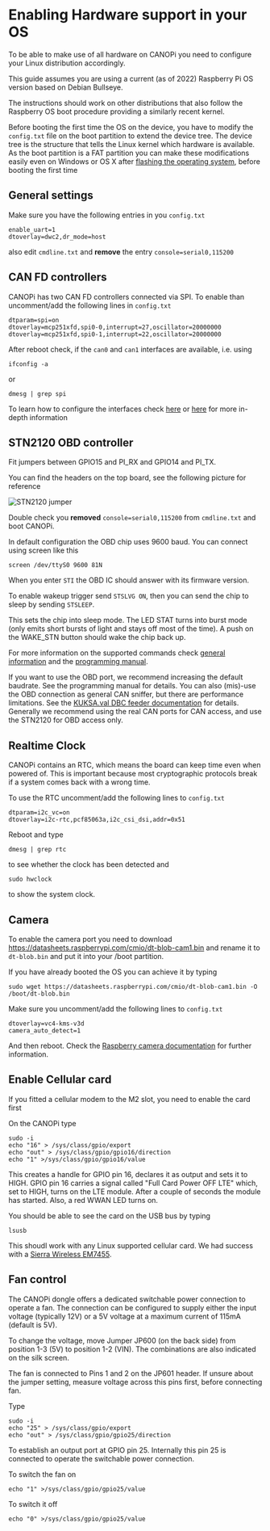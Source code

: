 # Enabling Hardware support in your OS

To be able to make use of all hardware on CANOPi you need to configure your Linux distribution accordingly.

This guide assumes you are using a current (as of 2022) Raspberry Pi OS version based on Debian Bullseye.

The instructions should work on other distributions that also follow the Raspberry OS boot procedure providing a similarly recent kernel.

Before booting the first time the OS on the device, you have to modify the `config.txt` file on the boot partition to extend the device tree. The device tree is the structure that tells the Linux kernel which hardware is available. As the boot partition is a FAT partition you can make these modifications easily even on Windows or OS X after [flashing the operating system](https://www.raspberrypi.com/software/), before booting the first time

## General settings
Make sure you have the following entries in you `config.txt`

```
enable_uart=1
dtoverlay=dwc2,dr_mode=host
```

also edit `cmdline.txt` and **remove** the entry `console=serial0,115200`

## CAN FD controllers
CANOPi has two CAN FD controllers connected via SPI. To enable than uncomment/add the following lines in `config.txt`

```
dtparam=spi=on
dtoverlay=mcp251xfd,spi0-0,interrupt=27,oscillator=20000000
dtoverlay=mcp251xfd,spi0-1,interrupt=22,oscillator=20000000
```

After reboot check, if the `can0` and `can1` interfaces are available, i.e. using

```
ifconfig -a
````

or

```
dmesg | grep spi
```

To learn how to configure the interfaces check [here](https://python-can.readthedocs.io/en/master/interfaces/socketcan.html) or [here](https://www.kernel.org/doc/html/latest/networking/can.html) for more in-depth information


## STN2120 OBD controller

Fit jumpers between GPIO15 and PI_RX and GPIO14 and PI_TX.

You can find the headers on the top board, see the following picture for reference

![STN2120 jumper](../hw_doc/img/STN2120_jumper.png)


Double check you **removed**  `console=serial0,115200` from `cmdline.txt` and boot CANOPi.


In default configuration the OBD chip uses 9600 baud. You can connect using screen like this

```
screen /dev/ttyS0 9600 81N
```

When you enter `STI` the OBD IC should answer with its firmware version.

To enable wakeup trigger send `STSLVG ON`, then you can send the chip to sleep by sending `STSLEEP`.

This sets the chip into sleep mode. The LED STAT turns into burst mode (only emits short bursts of light and stays off most of the time). A push on the WAKE_STN button should wake the chip back up.

For more information on the supported commands check [general information](https://www.obdsol.com/solutions/chips/stn2120/) and the [programming manual](https://www.scantool.net/scantool/downloads/98/stn11xx21xx_frpm-c.pdf).

If you want to use the OBD port, we recommend increasing the default baudrate. See the programming manual for details. You can also (mis)-use the OBD connection as general CAN sniffer, but there are performance limitations. See the [KUKSA.val DBC feeder documentation](https://github.com/eclipse/kuksa.val/tree/master/kuksa_feeders/dbc2val#elmobdlink-support) for details. Generally we recommend using the real CAN ports for CAN access, and use the STN2120 for OBD access only.

## Realtime Clock
CANOPi contains an RTC, which means the board can keep time even when powered of. This is important because most cryptographic protocols break if a system comes back with a wrong time.

To use the RTC uncomment/add the following lines to `config.txt`

```
dtparam=i2c_vc=on
dtoverlay=i2c-rtc,pcf85063a,i2c_csi_dsi,addr=0x51
```

Reboot and type

```
dmesg | grep rtc
```

 to see whether the clock has been detected and

```
sudo hwclock
```

to show the system clock.


## Camera

To enable the camera port you need to download https://datasheets.raspberrypi.com/cmio/dt-blob-cam1.bin and rename it to `dt-blob.bin` and put it into your /boot partition.

If you have already booted the OS you can achieve it by typing

```
sudo wget https://datasheets.raspberrypi.com/cmio/dt-blob-cam1.bin -O /boot/dt-blob.bin
```

Make sure you uncomment/add the following lines to `config.txt`

```
dtoverlay=vc4-kms-v3d
camera_auto_detect=1
```

And then reboot. Check the [Raspberry camera documentation](https://www.raspberrypi.com/documentation/accessories/camera.html) for further information.


## Enable Cellular card
If you fitted a cellular modem to the M2 slot, you need to enable the card first

On the CANOPi type

```
sudo -i
echo "16" > /sys/class/gpio/export
echo "out" > /sys/class/gpio/gpio16/direction
echo "1" >/sys/class/gpio/gpio16/value
```
This creates a handle for GPIO pin 16, declares it as output and sets it to HIGH. GPIO pin 16 carries a signal called "Full Card Power OFF LTE" which, set to HIGH, turns on the LTE module. After a couple of seconds the module has started. Also, a red WWAN LED turns on.

You should be able to see the card on the USB bus by typing

```
lsusb
```

This shoudl work with any Linux supported cellular card. We had success with a [Sierra Wireless EM7455](https://www.sierrawireless.com/iot-solutions/products/em7455/).

## Fan control
The CANOPi dongle offers a dedicated switchable power connection to operate a fan. The connection can be configured to supply either the input voltage (typically 12V) or a 5V voltage at a maximum current of 115mA (default is 5V). 

To change the voltage, move Jumper JP600 (on the back side) from position 1-3 (5V) to position 1-2 (VIN). The combinations are also indicated on the silk screen.

The fan is connected to Pins 1 and 2 on the JP601 header. If unsure about the jumper setting, measure voltage across this pins first, before connecting fan.


Type

```
sudo -i
echo "25" > /sys/class/gpio/export
echo "out" > /sys/class/gpio/gpio25/direction
```

To establish an output port at GPIO pin 25. Internally this pin 25 is connected to operate the switchable power connection.

To switch the fan on

```
echo "1" >/sys/class/gpio/gpio25/value
```

To switch it off

```
echo "0" >/sys/class/gpio/gpio25/value
```
